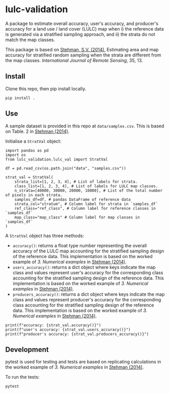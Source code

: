 # lulc-validation

A package to estimate overall accuracy, user's accuracy, and producer's accuracy for a land use / land cover (LULC) map when i) the reference data is generated via a stratified sampling approach, and ii) the strata do not match the map classes. 

This package is based on [Stehman, S.V. (2014)](https://www.tandfonline.com/doi/abs/10.1080/01431161.2014.930207), Estimating area and map accuracy for stratified random sampling when the strata are different from the map classes. *International Journal of Remote Sensing*, 35, 13.

## Install

Clone this repo, then pip install locally. 

```
pip install .
```

## Use

A sample dataset is provided in this repo at `data/samples.csv`. This is based on Table. 2 in [Stehman (2014)](https://www.tandfonline.com/doi/abs/10.1080/01431161.2014.930207).

Initialise a `StratVal` object:

```
import pandas as pd
import os
from lulc_validation.lulc_val import StratVal

df = pd.read_csv(os.path.join("data", "samples.csv"))

strat_val = StratVal(
    strata_list=[1, 2, 3, 4], # List of labels for strata.
    class_list=[1, 2, 3, 4], # List of labels for LULC map classes.
    n_strata=[40000, 30000, 20000, 10000], # List of the total number of pixels in each strata.
    samples_df=df, # pandas DataFrame of reference data
    strata_col="stratum", # Column label for strata in `samples_df`
    ref_class="ref_class", # Column label for reference classes in `samples_df`
    map_class="map_class" # Column label for map classes in `samples_df`
)
```

A `StratVal` object has three methods:

* `accuracy()`: returns a float type number representing the overall accuracy of the LULC map accounting for the stratified sampling design of the reference data. This implementation is based on the worked example of *3. Numerical examples* in [Stehman (2014)](https://www.tandfonline.com/doi/abs/10.1080/01431161.2014.930207).
* `users_accuracy()`: returns a dict object where keys indicate the map class and values represent user's accuracy for the corresponding class accounting for the stratified sampling design of the reference data. This implementation is based on the worked example of *3. Numerical examples* in [Stehman (2014)](https://www.tandfonline.com/doi/abs/10.1080/01431161.2014.930207).
* `producers_accuracy()`: returns a dict object where keys indicate the map class and values represent producer's accuracy for the corresponding class accounting for the stratified sampling design of the reference data. This implementation is based on the worked example of *3. Numerical examples* in [Stehman (2014)](https://www.tandfonline.com/doi/abs/10.1080/01431161.2014.930207).

```
print(f"accuracy: {strat_val.accuracy()}")
print(f"user's accuracy: {strat_val.users_accuracy()}")
print(f"producer's accuracy: {strat_val.producers_accuracy()}")
```

## Development

pytest is used for testing and tests are based on replicating calculations in the worked example of *3. Numerical examples* in [Stehman (2014)](https://www.tandfonline.com/doi/abs/10.1080/01431161.2014.930207).

To run the tests:

```
pytest
``` 